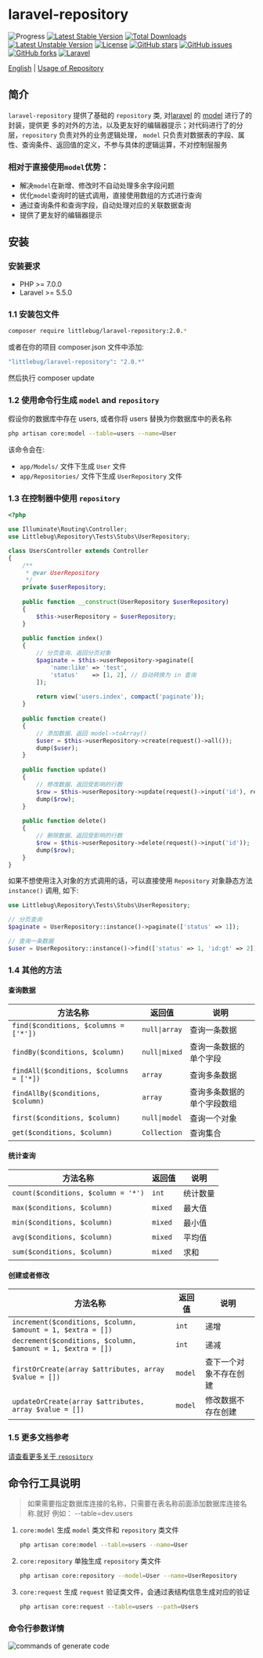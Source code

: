 laravel-repository
==================

![Progress](http://progressed.io/bar/100?title=completed) 
[![Latest Stable Version](https://poser.pugx.org/littlebug/laravel-repository/v/stable)](https://packagist.org/packages/littlebug/laravel-repository)
[![Total Downloads](https://poser.pugx.org/littlebug/laravel-repository/downloads)](https://packagist.org/packages/littlebug/laravel-repository)
[![Latest Unstable Version](https://poser.pugx.org/littlebug/laravel-repository/v/unstable)](https://packagist.org/packages/littlebug/laravel-repository)
[![License](https://poser.pugx.org/littlebug/laravel-repository/license)](https://packagist.org/packages/littlebug/laravel-repository)
[![GitHub stars](https://img.shields.io/github/stars/Wanchaochao/laravel-repository.svg)](https://github.com/Wanchaochao/laravel-repository/stargazers)
[![GitHub issues](https://img.shields.io/github/issues/Wanchaochao/laravel-repository.svg)](https://github.com/Wanchaochao/laravel-repository/issues)
[![GitHub forks](https://img.shields.io/github/forks/Wanchaochao/laravel-repository.svg)](https://github.com/Wanchaochao/laravel-repository/network)
[![Laravel](https://img.shields.io/badge/Laravel%20%5E5.5-support-brightgreen.svg)](https://github.com/laravel/laravel)

[English](./README.md) | [Usage of Repository](https://wanchaochao.github.io/laravel-repository/?page=repository)

## 简介

`laravel-repository` 提供了基础的 `repository` 类, 对[laravel](https://laravel.com/) 的 
[model](https://learnku.com/docs/laravel/5.5/eloquent/1332) 进行了的封装，提供更
多的对外的方法，以及更友好的编辑器提示；对代码进行了的分层，`repository` 负责对外的业务逻辑处理，
`model` 只负责对数据表的字段、属性、查询条件、返回值的定义，不参与具体的逻辑运算，不对控制层服务

### 相对于直接使用`model`优势：

- 解决`model`在新增、修改时不自动处理多余字段问题
- 优化`model`查询时的链式调用，直接使用数组的方式进行查询
- 通过查询条件和查询字段，自动处理对应的关联数据查询
- 提供了更友好的编辑器提示

## 安装

### 安装要求

- PHP >= 7.0.0
- Laravel >= 5.5.0

### 1.1 安装包文件

```bash
composer require littlebug/laravel-repository:2.0.*
```
或者在你的项目 composer.json 文件中添加:

```bash
"littlebug/laravel-repository": "2.0.*"
```
然后执行 composer update

### 1.2 使用命令行生成 `model` and `repository`

假设你的数据库中存在 users, 或者你将 users 替换为你数据库中的表名称

```bash
php artisan core:model --table=users --name=User
```

该命令会在:

- `app/Models/` 文件下生成 `User` 文件
- `app/Repositories/` 文件下生成 `UserRepository`  文件 

### 1.3 在控制器中使用 `repository` 

```php
<?php

use Illuminate\Routing\Controller;
use Littlebug\Repository\Tests\Stubs\UserRepository;

class UsersController extends Controller 
{
    /**
     * @var UserRepository
     */
    private $userRepository;
    
    public function __construct(UserRepository $userRepository)
    {
        $this->userRepository = $userRepository;
    }
    
    public function index()
    {
        // 分页查询、返回分页对象
        $paginate = $this->userRepository->paginate([
            'name:like' => 'test', 
            'status'    => [1, 2], // 自动转换为 in 查询
        ]);
        
        return view('users.index', compact('paginate'));
    }
    
    public function create()
    {
        // 添加数据、返回 model->toArray()
        $user = $this->userRepository->create(request()->all());
        dump($user);
    }
    
    public function update()
    {
        // 修改数据、返回受影响的行数
        $row = $this->userRepository->update(request()->input('id'), request()->all());
        dump($row);
    }
    
    public function delete()
    {
        // 删除数据、返回受影响的行数
        $row = $this->userRepository->delete(request()->input('id'));
        dump($row);
    }
}

```

如果不想使用注入对象的方式调用的话，可以直接使用 `Repository` 对象静态方法 `instance()` 调用, 如下:

```php
use Littlebug\Repository\Tests\Stubs\UserRepository;

// 分页查询
$paginate = UserRepository::instance()->paginate(['status' => 1]);

// 查询一条数据
$user = UserRepository::instance()->find(['status' => 1, 'id:gt' => 2]);
```
### 1.4 其他的方法

#### 查询数据

| 方法名称 | 返回值 | 说明 |
|-------------|------|------------------|
| `find($conditions, $columns = ['*'])` | `null\|array`|查询一条数据|
| `findBy($conditions, $column)` | `null\|mixed`|查询一条数据的单个字段|
| `findAll($conditions, $columns = ['*])` | `array`|查询多条数据|
| `findAllBy($conditions, $column)` | `array`|查询多条数据的单个字段数组|
| `first($conditions, $column)` | `null\|model`|查询一个对象|
| `get($conditions, $column)` | `Collection`|查询集合|

#### 统计查询

| 方法名称 | 返回值 | 说明 |
|-------------|------|------------------|
| `count($conditions, $column = '*')` | `int`|统计数量|
| `max($conditions, $column)` | `mixed`|最大值|
| `min($conditions, $column)` | `mixed`|最小值|
| `avg($conditions, $column)` | `mixed`|平均值|
| `sum($conditions, $column)` | `mixed`|求和|

#### 创建或者修改

| 方法名称 | 返回值 | 说明 |
|-------------|------|------------------|
| `increment($conditions, $column, $amount = 1, $extra = [])` | `int` | 递增|
| `decrement($conditions, $column, $amount = 1, $extra = [])` | `int` | 递减|
| `firstOrCreate(array $attributes, array $value = [])` | `model` |查下一个对象不存在创建|
| `updateOrCreate(array $attributes, array $value = [])` | `model` |修改数据不存在创建|

### 1.5 更多文档参考

[请查看更多关于 `repository`](https://wanchaochao.github.io/laravel-repository/?page=repository)

## 命令行工具说明

> 如果需要指定数据库连接的名称，只需要在表名称前面添加数据库连接名称.就好 例如： --table=dev.users

1. `core:model` 生成 `model` 类文件和 `repository` 类文件

    ```bash
    php artisan core:model --table=users --name=User
    ```

2. `core:repository` 单独生成 `repository` 类文件

    ```bash
    php artisan core:repository --model=User --name=UserRepository
    ```

3. `core:request` 生成 `request` 验证类文件，会通过表结构信息生成对应的验证

    ```bash
    php artisan core:request --table=users --path=Users
    ```

### 命令行参数详情

![commands of generate code](https://wanchaochao.github.io/laravel-repository/docs/images/commands.png 'core of commands')

